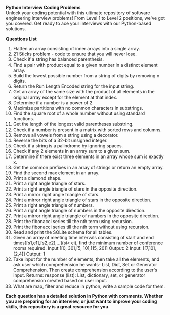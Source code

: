 <b>Python Interview Coding Problems</b><br>
Unlock your coding potential with this ultimate repository of software engineering interview problems! From Level 1 to Level 2 positions, we've got you covered. Get ready to ace your interviews with our Python-based solutions.

<b>Questions List</b>
1. Flatten an array consisting of inner arrays into a single array.
2. 21 Sticks problem - code to ensure that you will never lose. 
3. Check if a string has balanced parenthesis. 
4. Find a pair with product equal to a given number in a distinct element array. 
5. Build the lowest possible number from a string of digits by removing n digits. 
6. Return the Run Length Encoded string for the input string. 
7. Get an array of the same size with the product of all elements in the original array except for the element at that index. 
8. Determine if a number is a power of 2. 
9. Maximize partitions with no common characters in substrings. 
10. Find the square root of a whole number without using standard functions. 
11. Get the length of the longest valid parentheses substring. 
12. Check if a number is present in a matrix with sorted rows and columns. 
13. Remove all vowels from a string using a decorator. 
14. Reverse the bits of a 32-bit unsigned integer. 
15. Check if a string is a palindrome by ignoring spaces. 
16. Check if any 2 elements in an array sum to a given sum. 
17. Determine if there exist three elements in an array whose sum is exactly x. 
18. Get the common prefixes in an array of strings or return an empty array. 
19. Find the second max element in an array. 
20. Print a diamond shape. 
21. Print a right angle triangle of stars. 
22. Print a right angle triangle of stars in the opposite direction. 
23. Print a mirror right angle triangle of stars. 
24. Print a mirror right angle triangle of stars in the opposite direction. 
25. Print a right angle triangle of numbers. 
26. Print a right angle triangle of numbers in the opposite direction. 
27. Print a mirror right angle triangle of numbers in the opposite direction. 
28. Print the fibonacci series till the nth term using recursion. 
29. Print the fibonacci series till the nth term without using recursion. 
30. Read and print the SQLite schema for all tables.
31. Given an array of meeting time intervals consisting of start and end times[[s1,e1],[s2,e2],...](si< ei), find the minimum number of conference rooms required. 
     Input:[[0, 30],[5, 10],[15, 20]]
     Output: 2
     Input: [[7,10],[2,4]]
     Output: 1
32. Take input for the number of elements, then take all the elements, and ask user which comprehension he wants- List,
    Dict, Set or Generator Comprehension. Then create comprehension according to the user's input.
    Returns:
    response (list): List, dictionary, set, or generator comprehension created based on user input.
33. What are map, filter and reduce in python, write a sample code for them.

<b>Each question has a detailed solution in Python with comments. Whether you are preparing for an interview, or just want to improve your coding skills, this repository is a great resource for you.</b>
